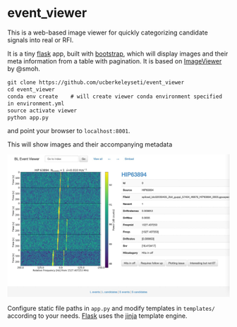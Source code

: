 # event_viewer

This is a web-based image viewer for quickly categorizing candidate signals into real or RFI. 

It is a tiny [flask](http://flask.pocoo.org/) app, built with [bootstrap](http://getbootstrap.com/),
which will display images and their meta information from a table with pagination. It is based on [ImageViewer](https://github.com/smoh/imageviewer) by @smoh.


```
git clone https://github.com/ucberkeleyseti/event_viewer
cd event_viewer
conda env create    # will create viewer conda environment specified in environment.yml
source activate viewer
python app.py
```

and point your browser to `localhost:8001`.

This will show images and their accompanying metadata

![](screenshot.jpg)

Configure static file paths in `app.py` and modify templates in `templates/`
according to your needs. [Flask](http://flask.pocoo.org/) uses the [jinja](http://jinja.pocoo.org/) template engine.